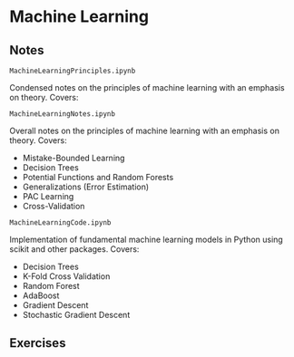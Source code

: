 
# Machine Learning

## Notes

`MachineLearningPrinciples.ipynb`

Condensed notes on the principles of machine learning with an emphasis on theory. Covers:

`MachineLearningNotes.ipynb`

Overall notes on the principles of machine learning with an emphasis on theory. Covers:
* Mistake-Bounded Learning
* Decision Trees
* Potential Functions and Random Forests
* Generalizations (Error Estimation)
* PAC Learning
* Cross-Validation

`MachineLearningCode.ipynb`

Implementation of fundamental machine learning models in Python using scikit and other packages. Covers:
* Decision Trees
* K-Fold Cross Validation
* Random Forest
* AdaBoost
* Gradient Descent
* Stochastic Gradient Descent

## Exercises
